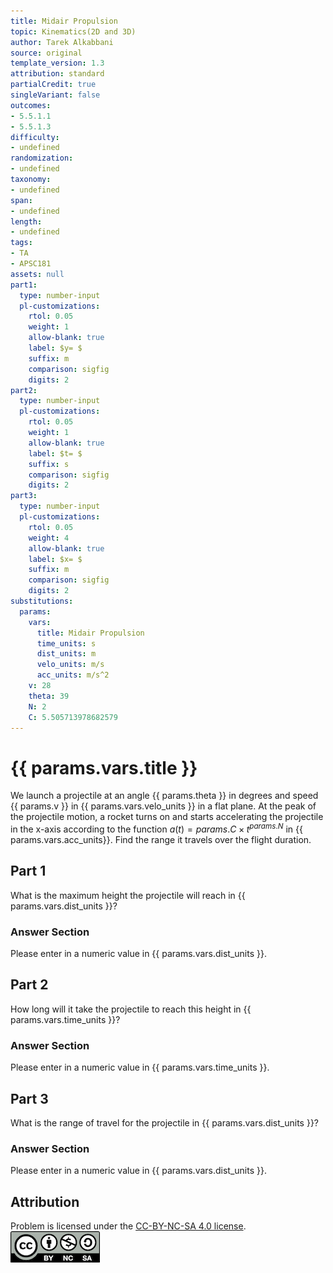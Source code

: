 ```yaml
---
title: Midair Propulsion
topic: Kinematics(2D and 3D)
author: Tarek Alkabbani
source: original
template_version: 1.3
attribution: standard
partialCredit: true
singleVariant: false
outcomes:
- 5.5.1.1
- 5.5.1.3
difficulty:
- undefined
randomization:
- undefined
taxonomy:
- undefined
span:
- undefined
length:
- undefined
tags:
- TA
- APSC181
assets: null
part1:
  type: number-input
  pl-customizations:
    rtol: 0.05
    weight: 1
    allow-blank: true
    label: $y= $
    suffix: m
    comparison: sigfig
    digits: 2
part2:
  type: number-input
  pl-customizations:
    rtol: 0.05
    weight: 1
    allow-blank: true
    label: $t= $
    suffix: s
    comparison: sigfig
    digits: 2
part3:
  type: number-input
  pl-customizations:
    rtol: 0.05
    weight: 4
    allow-blank: true
    label: $x= $
    suffix: m
    comparison: sigfig
    digits: 2
substitutions:
  params:
    vars:
      title: Midair Propulsion
      time_units: s
      dist_units: m
      velo_units: m/s
      acc_units: m/s^2
    v: 28
    theta: 39
    N: 2
    C: 5.505713978682579
---
```

# {{ params.vars.title }}
We launch a projectile at an angle {{ params.theta }} in degrees and speed {{ params.v }} in {{ params.vars.velo_units }} in a flat plane. At the peak of the projectile motion, a rocket turns on and starts accelerating the projectile in the x-axis according to the function $a(t) = {{ params.C }} \times t^{{{ params.N }} }$ in {{ params.vars.acc_units}}. Find the range it travels over the flight duration.

## Part 1

What is the maximum height the projectile will reach in {{ params.vars.dist_units }}?

### Answer Section

Please enter in a numeric value in {{ params.vars.dist_units }}.

## Part 2

How long will it take the projectile to reach this height in {{ params.vars.time_units }}?

### Answer Section

Please enter in a numeric value in {{ params.vars.time_units }}.

## Part 3

What is the range of travel for the projectile in {{ params.vars.dist_units }}?

### Answer Section

Please enter in a numeric value in {{ params.vars.dist_units }}.

## Attribution

Problem is licensed under the [CC-BY-NC-SA 4.0 license](https://creativecommons.org/licenses/by-nc-sa/4.0/).<br> ![The Creative Commons 4.0 license requiring attribution-BY, non-commercial-NC, and share-alike-SA license.](https://raw.githubusercontent.com/firasm/bits/master/by-nc-sa.png)